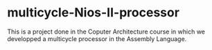 # multicycle-Nios-II-processor

This is a project done in the Coputer Architecture course in which we developped a multicycle processor in the Assembly Language.
